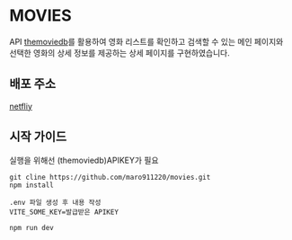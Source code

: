 # MOVIES

API [themoviedb](https://www.themoviedb.org/)를 활용하여 영화 리스트를 확인하고 검색할 수 있는 메인 페이지와
선택한 영화의 상세 정보를 제공하는 상세 페이지를 구현하였습니다.

## 배포 주소

[netfliy](https://maromovies.netlify.app/)

## 시작 가이드

실행을 위해선 (themoviedb)APIKEY가 필요

```
git cline https://github.com/maro911220/movies.git
npm install
```

```
.env 파일 생성 후 내용 작성
VITE_SOME_KEY=발급받은 APIKEY
```

```
npm run dev
```

